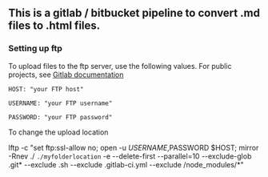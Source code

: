 ## This is a gitlab / bitbucket pipeline to convert .md files to .html files.

### Setting up ftp 

To upload files to the ftp server, use the following values. 
For public projects, see [Gitlab documentation](https://docs.gitlab.com/ee/ci/variables/#variables)

`HOST: "your FTP host"`

`USERNAME: "your FTP username"`

`PASSWORD: "your FTP password"`

To change the upload location 

lftp -c  "set ftp:ssl-allow no; open -u $USERNAME,$PASSWORD $HOST; mirror -Rnev ./ `./myfolderlocation`  -e --delete-first --parallel=10 --exclude-glob .git* --exclude .sh --exclude .gitlab-ci.yml 
--exclude /node_modules/*" 
